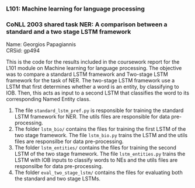 ### L101: Machine learning for language processing
### CoNLL 2003 shared task NER: A comparison between a standard and a two stage LSTM framework
Name: Georgios Papagiannis   
CRSid: gp494    
   
This is the code for the results included in the coursework report for the L101 module on Machine learning for language processing.
The objective was to compare a standard LSTM framework and Two-stage LSTM framework for the task of NER. The two-stage LSTM framework use a LSTM that first determines whether
a word is an entity, by classifying to IOB. Then, this acts as input to a second LSTM that classifies the word to its corresponding Named Entity class.

1. The file ```standard_lstm_pref.py``` is responsible for training the standard LSTM framework for NER. The utils files are responsible for data pre-processing.
2. The folder ```lstm_bio/``` contains the files for training the first LSTM of the two stage framework. The file ```lstm_bio.py``` trains the LSTM and the utils
files are responsilbe for data pre-processing.
3. The folder ```lstm_entities/``` contains the files for training the second LSTM of the two stage framework. The file ```lstm_entities.py``` trains the LSTM
with IOB inputs to classify words to NEs and the utils files are responsilbe for data pre-processing.
4. The folder ```eval_two_stage_lstm/``` contains the files for evaluating both the standard and two stage LSTMs.
